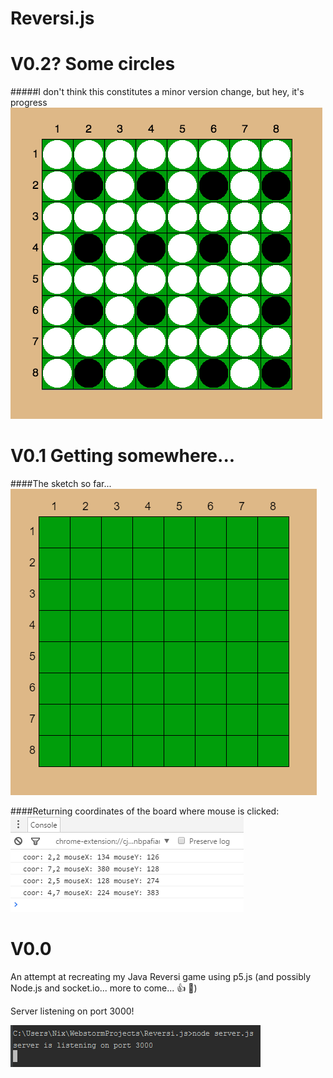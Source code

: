 # Reversi.js

# V0.2? Some circles

#####I don't think this constitutes a minor version change, but hey, it's progress
![circles](https://raw.githubusercontent.com/ncleves/Reversi.js/master/extras/board_w_pieces.png)

# V0.1 Getting somewhere...

####The sketch so far...
![blank_board](https://raw.githubusercontent.com/ncleves/Reversi.js/master/Extras/blank_board.PNG)

####Returning coordinates of the board where mouse is clicked:
![board_coor](https://raw.githubusercontent.com/ncleves/Reversi.js/master/Extras/board_coor.PNG)

# V0.0
An attempt at recreating my Java Reversi game using p5.js (and possibly Node.js and socket.io... more to come... :+1: :clap:)

Server listening on port 3000!

![server](https://github.com/ncleves/Reversi.js/raw/master/Extras/server.PNG)
